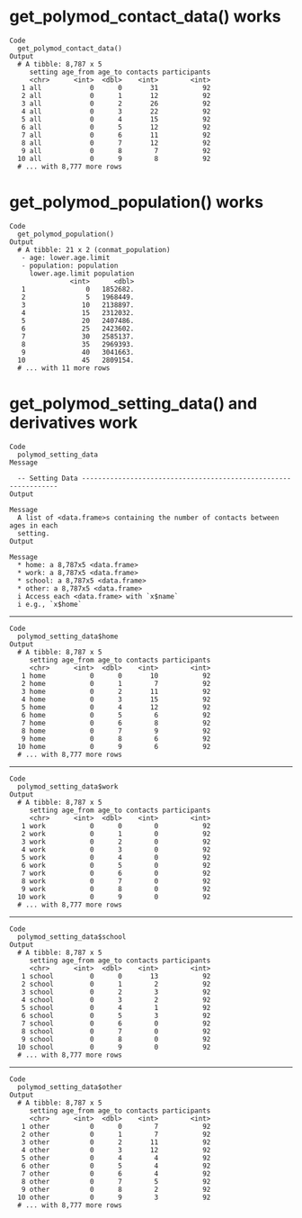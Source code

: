 # get_polymod_contact_data() works

    Code
      get_polymod_contact_data()
    Output
      # A tibble: 8,787 x 5
         setting age_from age_to contacts participants
         <chr>      <int>  <dbl>    <int>        <int>
       1 all            0      0       31           92
       2 all            0      1       12           92
       3 all            0      2       26           92
       4 all            0      3       22           92
       5 all            0      4       15           92
       6 all            0      5       12           92
       7 all            0      6       11           92
       8 all            0      7       12           92
       9 all            0      8        7           92
      10 all            0      9        8           92
      # ... with 8,777 more rows

# get_polymod_population() works

    Code
      get_polymod_population()
    Output
      # A tibble: 21 x 2 (conmat_population)
       - age: lower.age.limit
       - population: population
         lower.age.limit population
                   <int>      <dbl>
       1               0   1852682.
       2               5   1968449.
       3              10   2138897.
       4              15   2312032.
       5              20   2407486.
       6              25   2423602.
       7              30   2585137.
       8              35   2969393.
       9              40   3041663.
      10              45   2809154.
      # ... with 11 more rows

# get_polymod_setting_data() and derivatives work

    Code
      polymod_setting_data
    Message
      
      -- Setting Data ----------------------------------------------------------------
    Output
      
    Message
      A list of <data.frame>s containing the number of contacts between ages in each
      setting.
    Output
      
    Message
      * home: a 8,787x5 <data.frame>
      * work: a 8,787x5 <data.frame>
      * school: a 8,787x5 <data.frame>
      * other: a 8,787x5 <data.frame>
      i Access each <data.frame> with `x$name`
      i e.g., `x$home`

---

    Code
      polymod_setting_data$home
    Output
      # A tibble: 8,787 x 5
         setting age_from age_to contacts participants
         <chr>      <int>  <dbl>    <int>        <int>
       1 home           0      0       10           92
       2 home           0      1        7           92
       3 home           0      2       11           92
       4 home           0      3       15           92
       5 home           0      4       12           92
       6 home           0      5        6           92
       7 home           0      6        8           92
       8 home           0      7        9           92
       9 home           0      8        6           92
      10 home           0      9        6           92
      # ... with 8,777 more rows

---

    Code
      polymod_setting_data$work
    Output
      # A tibble: 8,787 x 5
         setting age_from age_to contacts participants
         <chr>      <int>  <dbl>    <int>        <int>
       1 work           0      0        0           92
       2 work           0      1        0           92
       3 work           0      2        0           92
       4 work           0      3        0           92
       5 work           0      4        0           92
       6 work           0      5        0           92
       7 work           0      6        0           92
       8 work           0      7        0           92
       9 work           0      8        0           92
      10 work           0      9        0           92
      # ... with 8,777 more rows

---

    Code
      polymod_setting_data$school
    Output
      # A tibble: 8,787 x 5
         setting age_from age_to contacts participants
         <chr>      <int>  <dbl>    <int>        <int>
       1 school         0      0       13           92
       2 school         0      1        2           92
       3 school         0      2        3           92
       4 school         0      3        2           92
       5 school         0      4        1           92
       6 school         0      5        3           92
       7 school         0      6        0           92
       8 school         0      7        0           92
       9 school         0      8        0           92
      10 school         0      9        0           92
      # ... with 8,777 more rows

---

    Code
      polymod_setting_data$other
    Output
      # A tibble: 8,787 x 5
         setting age_from age_to contacts participants
         <chr>      <int>  <dbl>    <int>        <int>
       1 other          0      0        7           92
       2 other          0      1        7           92
       3 other          0      2       11           92
       4 other          0      3       12           92
       5 other          0      4        4           92
       6 other          0      5        4           92
       7 other          0      6        4           92
       8 other          0      7        5           92
       9 other          0      8        2           92
      10 other          0      9        3           92
      # ... with 8,777 more rows

